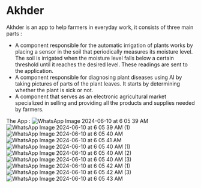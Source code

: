 # Akhder
Akhder is an app to help farmers in everyday work, it consists of three main parts :
- A component responsible for the automatic irrigation of plants works by placing a sensor in the soil that periodically measures its moisture level. The soil is irrigated when the moisture level falls below a certain threshold until it reaches the desired level. These readings are sent to the application.
- A component responsible for diagnosing plant diseases using AI by taking pictures of parts of the plant leaves. It starts by determining whether the plant is sick or not.
- A component that serves as an electronic agricultural market specialized in selling and providing all the products and supplies needed by farmers.

The App :
![WhatsApp Image 2024-06-10 at 6 05 39 AM](https://github.com/user-attachments/assets/9d364ec5-65bd-4bf7-85c0-3304540f3bc9)
![WhatsApp Image 2024-06-10 at 6 05 39 AM (1)](https://github.com/user-attachments/assets/5cc6702f-4f2c-4f43-896c-3a06ce0d8de6)
![WhatsApp Image 2024-06-10 at 6 05 40 AM](https://github.com/user-attachments/assets/a1e75f25-712b-4c79-a309-5763461281a4)
![WhatsApp Image 2024-06-10 at 6 05 41 AM](https://github.com/user-attachments/assets/4d0dc2b7-73c2-41f2-8638-26210711b5a9)
![WhatsApp Image 2024-06-10 at 6 05 40 AM (1)](https://github.com/user-attachments/assets/75ec445f-0e16-4f7f-b97d-b78399346cd6)
![WhatsApp Image 2024-06-10 at 6 05 40 AM (2)](https://github.com/user-attachments/assets/bfdff2a8-72ea-4740-9a84-3f59ab1a0e03)
![WhatsApp Image 2024-06-10 at 6 05 40 AM (3)](https://github.com/user-attachments/assets/1b60f070-876c-4167-916b-165394a3d232)
![WhatsApp Image 2024-06-10 at 6 05 42 AM (1)](https://github.com/user-attachments/assets/f7f78c44-0867-4ffb-981b-bdb58ba3de00)
![WhatsApp Image 2024-06-10 at 6 05 42 AM (3)](https://github.com/user-attachments/assets/1d63030d-ea3d-4248-8743-fa04e0754a56)
![WhatsApp Image 2024-06-10 at 6 05 43 AM](https://github.com/user-attachments/assets/a2260cb7-1bbf-4eb9-9095-69dfad19662b)

